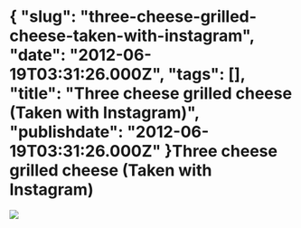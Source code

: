 {
    "slug": "three-cheese-grilled-cheese-taken-with-instagram",
    "date": "2012-06-19T03:31:26.000Z",
    "tags": [],
    "title": "Three cheese grilled cheese (Taken with Instagram)",
    "publishdate": "2012-06-19T03:31:26.000Z"
}Three cheese grilled cheese (Taken with Instagram)
==================================================




![](/images/tumblr_m5uhseP0Jh1rwd7xgo1_1280.jpg)

